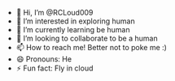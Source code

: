 - 👋 Hi, I’m @RCLoud009
- 👀 I’m interested in exploring human  
- 🌱 I’m currently learning be human
- 💞️ I’m looking to collaborate to be a human
- 📫 How to reach me! Better not to poke me :)  
- 😄 Pronouns: He
- ⚡ Fun fact: Fly in cloud

<!---
RCLoud009/RCLoud009 is a ✨ special ✨ repository because its `README.md` (this file) appears on your GitHub profile.
You can click the Preview link to take a look at your changes.
--->
